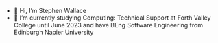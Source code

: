- 👋 Hi, I’m Stephen Wallace
- 🌱 I’m currently studying Computing: Technical Support at Forth Valley College until June 2023 and have BEng Software Engineering from Edinburgh Napier University

<!---
raptordmg/raptordmg is a ✨ special ✨ repository because its `README.md` (this file) appears on your GitHub profile.
You can click the Preview link to take a look at your changes.
--->
